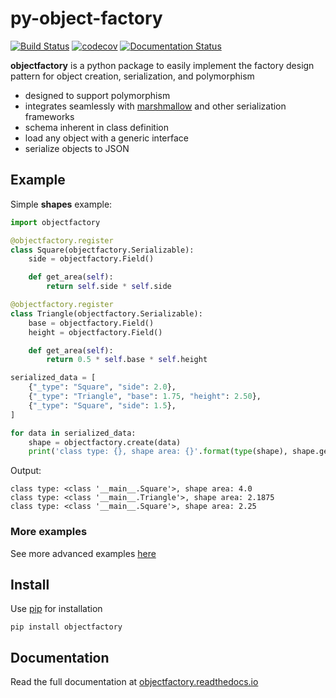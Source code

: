 # py-object-factory

[![Build Status](https://github.com/devinaconley/py-object-factory/actions/workflows/test.yml/badge.svg)](https://github.com/devinaconley/py-object-factory/actions/workflows/test.yml)
[![codecov](https://codecov.io/gh/devinaconley/py-object-factory/branch/develop/graph/badge.svg)](https://codecov.io/gh/devinaconley/py-object-factory)
[![Documentation Status](https://readthedocs.org/projects/objectfactory/badge/?version=latest)](https://objectfactory.readthedocs.io/en/latest/?badge=latest)


**objectfactory** is a python package to easily implement the factory design pattern for object creation, serialization, and polymorphism
- designed to support polymorphism
- integrates seamlessly with [marshmallow](https://github.com/marshmallow-code/marshmallow)
  and other serialization frameworks
- schema inherent in class definition
- load any object with a generic interface
- serialize objects to JSON

## Example 
Simple **shapes** example:
```python
import objectfactory

@objectfactory.register
class Square(objectfactory.Serializable):
    side = objectfactory.Field()

    def get_area(self):
        return self.side * self.side

@objectfactory.register
class Triangle(objectfactory.Serializable):
    base = objectfactory.Field()
    height = objectfactory.Field()

    def get_area(self):
        return 0.5 * self.base * self.height

serialized_data = [
    {"_type": "Square", "side": 2.0},
    {"_type": "Triangle", "base": 1.75, "height": 2.50},
    {"_type": "Square", "side": 1.5},
]

for data in serialized_data:
    shape = objectfactory.create(data)
    print('class type: {}, shape area: {}'.format(type(shape), shape.get_area()))
```

Output:
```
class type: <class '__main__.Square'>, shape area: 4.0
class type: <class '__main__.Triangle'>, shape area: 2.1875
class type: <class '__main__.Square'>, shape area: 2.25
```

### More examples
See more advanced examples [here](https://github.com/devinaconley/py-object-factory/tree/develop/examples)

## Install
Use [pip](https://pip.pypa.io/en/stable/installing/) for installation
```
pip install objectfactory
```

## Documentation
Read the full documentation at [objectfactory.readthedocs.io](https://objectfactory.readthedocs.io/)
